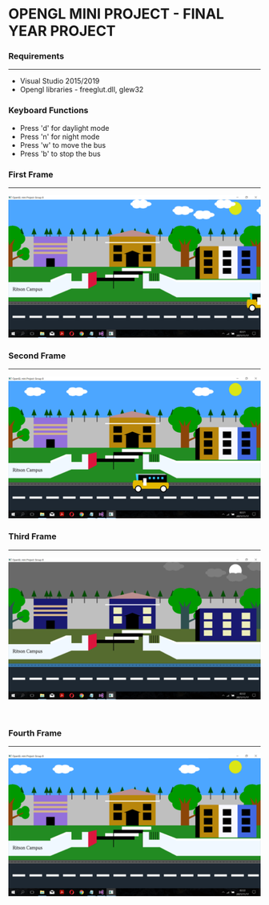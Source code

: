 # OPENGL MINI PROJECT - FINAL YEAR PROJECT

### Requirements
---
- Visual Studio 2015/2019
- Opengl libraries - freeglut.dll, glew32
### Keyboard Functions
- Press 'd' for daylight mode
- Press 'n' for night mode
- Press 'w' to move the bus
- Press 'b' to stop the bus




### First Frame 
---
![First Frame](1.png)
<br>
### Second Frame
---
![Second Frame](2.png)
<br>
### Third Frame
---
![Third Frame](3.png)

<br>

### Fourth Frame

---
![Fourth Frame](4.png)
